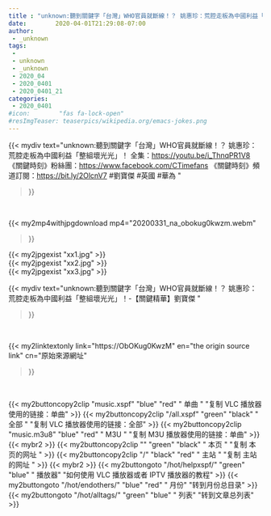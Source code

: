 ```yaml
---
title : "unknown:聽到關鍵字「台灣」WHO官員就斷線！？ 姚惠珍：荒腔走板為中國利益「整組壞光光」！-【關鍵精華】劉寶傑 "
date:        2020-04-01T21:29:08-07:00
author:
 - _unknown
tags:
 - 
 - unknown
 - _unknown
 - 2020_04
 - 2020_0401
 - 2020_0401_21
categories:
 - 2020_0401
#icon:        "fas fa-lock-open"
#resImgTeaser: teaserpics/wikipedia.org/emacs-jokes.png
---
```







{{< mydiv text="unknown:聽到關鍵字「台灣」WHO官員就斷線！？ 姚惠珍：荒腔走板為中國利益「整組壞光光」！ 全集：https://youtu.be/i_ThnqPR1V8  《關鍵時刻》粉絲團：https://www.facebook.com/CTimefans 《關鍵時刻》頻道訂閱：https://bit.ly/2OlcnV7  #劉寶傑 #英國 #華為 "
>}}
<br>


{{< my2mp4withjpgdownload mp4="20200331_na_obokug0kwzm.webm"
>}}

{{< my2jpgexist "xx1.jpg" >}}<br>
{{< my2jpgexist "xx2.jpg" >}}<br>
{{< my2jpgexist "xx3.jpg" >}}<br>



{{< mydiv text="unknown:聽到關鍵字「台灣」WHO官員就斷線！？ 姚惠珍：荒腔走板為中國利益「整組壞光光」！-【關鍵精華】劉寶傑 "
>}}
<br>

{{< my2linktextonly link="https://ObOKug0KwzM"
en="the origin source link" cn="原始來源網址"
>}}


<br>


{{< my2buttoncopy2clip "music.xspf"        "blue"   "red"    " 单曲 "  "复制 VLC 播放器使用的链接：单曲" >}} {{< my2buttoncopy2clip "/all.xspf"         "green"  "black"  " 全部 "  "复制 VLC 播放器使用的链接：全部" >}} {{< my2buttoncopy2clip "music.m3u8"        "blue"   "red"    " M3U  "    "复制 M3U 播放器使用的链接：单曲" >}} {{< mybr2 >}} {{< my2buttoncopy2clip ""                  "green"  "black"  " 本页 "    "复制 本页的网址 " >}} {{< my2buttoncopy2clip "/"                 "black"  "red"    " 主站 "    "复制 主站的网址 " >}} {{< mybr2 >}} {{< my2buttongoto      "/hot/helpxspf/"    "green"  "blue"   " 播放器" "如何使用 VLC 播放器或者 IPTV 播放器的教程" >}} {{< my2buttongoto      "/hot/endothers/"   "blue"   "red"    " 月份"   "转到月份总目录" >}} {{< my2buttongoto      "/hot/alltags/"     "green"  "blue"   " 列表"   "转到文章总列表" >}} 
